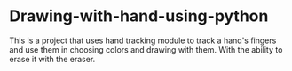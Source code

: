 # Drawing-with-hand-using-python
This is a project that uses hand tracking module to track a hand's fingers and use them in choosing colors and drawing with them. With the ability to erase it with the eraser.

